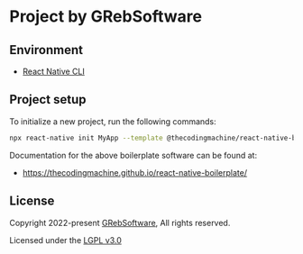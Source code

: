 # Project by GRebSoftware

## Environment

- [React Native CLI](https://reactnative.dev/docs/environment-setup)

## Project setup

To initialize a new project, run the following commands:

```bash
npx react-native init MyApp --template @thecodingmachine/react-native-boilerplate
```

Documentation for the above boilerplate software can be found at:

- https://thecodingmachine.github.io/react-native-boilerplate/

## License

Copyright 2022-present [GRebSoftware][parent-url], All rights reserved.

Licensed under the [LGPL v3.0](LICENSE)

[parent-url]: mailto:devs@evi.as
